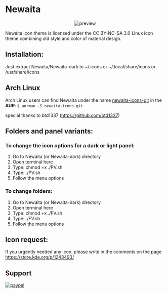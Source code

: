 # Newaita
<p align="center">
  <img src="https://raw.githubusercontent.com/cbrnix/Newaita/master/cover.png" alt="preview"/>
</p>
Newaita icon theme is licensed under the CC BY-NC-SA 3.0 Linux icon theme combining old style and color of material design.

## Installation:
Just extract Newaita/Newaita-dark to ~/.icons or ~/.local/share/icons or /usr/share/icons

## Arch Linux
Arch Linux users can find Newaita under the name [newaita-icons-git](https://aur.archlinux.org/packages/newaita-icons-git/) in the **AUR**:
`$ aurman -S newaita-icons-git`

special thanks to btd1337 (https://github.com/btd1337)

## Folders and panel variants:

### To change the icon options for a dark or light panel:
1. Go to Newaita (or Newaita-dark) directory
2. Open terminal here
3. Type: chmod +x ./PV.sh
4. Type: ./PV.sh
5. Follow the menu options

### To change folders:
1. Go to Newaita (or Newaita-dark) directory
2. Open terminal here
3. Type: chmod +x ./FV.sh
4. Type: ./FV.sh
5. Follow the menu options

## Icon request:
If you urgently needed any icon, please write in the comments on the page https://store.kde.org/p/1243493/
 
## Support
[![paypal](https://www.paypalobjects.com/en_US/i/btn/btn_donateCC_LG.gif)](https://www.paypal.com/cgi-bin/webscr?cmd=_s-xclick&hosted_button_id=VQ69WFQF7ZDH4)
